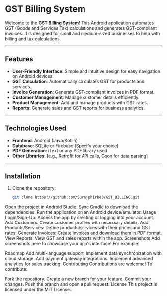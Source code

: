 # GST Billing System

Welcome to the **GST Billing System**! This Android application automates GST (Goods and Services Tax) calculations and generates GST-compliant invoices. It is designed for small and medium-sized businesses to help with billing and tax calculations.

---

## Features

- **User-Friendly Interface**: Simple and intuitive design for easy navigation on Android devices.
- **GST Calculation**: Automatically calculates GST for products and services.
- **Invoice Generation**: Generate GST-compliant invoices in PDF format.
- **Customer Management**: Manage customer details efficiently.
- **Product Management**: Add and manage products with GST rates.
- **Reports**: Generate sales and GST reports for business analytics.

---

## Technologies Used

- **Frontend**: Android (Java/Kotlin)
- **Database**: SQLite or Firebase (Specify your choice)
- **PDF Generation**: iText or any PDF library used
- **Other Libraries**: [e.g., Retrofit for API calls, Gson for data parsing]

---

## Installation

1. Clone the repository:
   ```bash
   git clone https://github.com/Surajphirke3/GST_BILLING.git
Open the project in Android Studio.
Sync Gradle to download the dependencies.
Run the application on an Android device/emulator.
Usage
Login/Sign-Up: Access the app by creating or logging into your account.
Add Customers: Create customer profiles with necessary details.
Add Products/Services: Define products/services with their prices and GST rates.
Generate Invoices: Create invoices and download them in PDF format.
View Reports: View GST and sales reports within the app.
Screenshots
Add screenshots here to showcase your app's interface! For example:


Roadmap
 Add multi-language support.
 Implement data synchronization with cloud storage.
 Add payment gateway integrations.
 Implement advanced analytics for sales tracking.
Contributing
Contributions are welcome! To contribute:

Fork the repository.
Create a new branch for your feature.
Commit your changes.
Push the branch and open a pull request.
License
This project is licensed under the MIT License.

